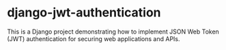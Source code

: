 # django-jwt-authentication
This is a Django project demonstrating how to implement JSON Web Token (JWT) authentication for securing web applications and APIs. 

